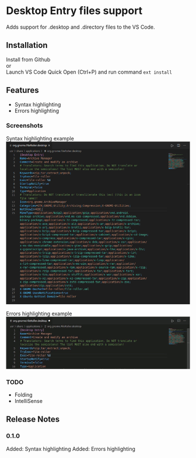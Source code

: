 # Desktop Entry files support

Adds support for .desktop and .directory files to the VS Code.

## Installation

Install from Github  
or  
Launch VS Code Quick Open (Ctrl+P) and run command `ext install `

## Features

* Syntax highlighting
* Errors highlighting

### Screenshots

Syntax highlighting example
![syntax highlighting](./images/syntax-highlighting.png)

Errors highlighting example
![desktop file error](./images/desktop-file-error.gif)

### TODO

* Folding
* IntelliSense

## Release Notes

### 0.1.0

Added: Syntax highlighting
Added: Errors highlighting
